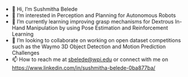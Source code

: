 - 👋 Hi, I’m Sushmitha Belede
- 👀 I’m interested in Perception and Planning for Autonomous Robots
- 🌱 I’m currently learning improving grasp mechanisms for Dextrous In-Hand Manipulation by using Pose Estimation and Reinforcement Learning 
- 💞️ I’m looking to collaborate on working on open dataset competitions such as the Waymo 3D Object Detection and Motion Prediction Challenges 
- 📫 How to reach me at sbelede@wpi.edu or connect with me on https://www.linkedin.com/in/sushmitha-belede-0ba877ba/ 

<!---
sushmithabelede/sushmithabelede is a ✨ special ✨ repository because its `README.md` (this file) appears on your GitHub profile.
You can click the Preview link to take a look at your changes.
--->
